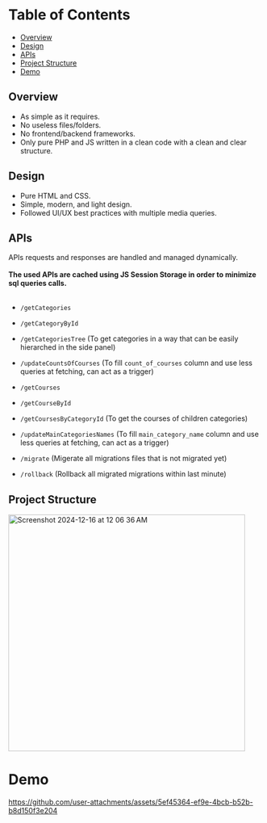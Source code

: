 # Table of Contents
- [Overview](#overview)
- [Design](#design)
- [APIs](#apis)
- [Project Structure](#project-structure)
- [Demo](#demo)

  
## Overview
- As simple as it requires.
- No useless files/folders.
- No frontend/backend frameworks.
- Only pure PHP and JS written in a clean code with a clean and clear structure.

## Design
- Pure HTML and CSS.
- Simple, modern, and light design.
- Followed UI/UX best practices with multiple media queries.

## APIs
APIs requests and responses are handled and managed dynamically.<br/><br/>
**The used APIs are cached using JS Session Storage in order to minimize sql queries calls.**<br/><br/>
- `/getCategories`
- `/getCategoryById`
- `/getCategoriesTree` (To get categories in a way that can be easily hierarched in the side panel)
- `/updateCountsOfCourses` (To fill `count_of_courses` column and use less queries at fetching, can act as a trigger)
  
- `/getCourses`
- `/getCourseById`
- `/getCoursesByCategoryId` (To get the courses of children categories)
- `/updateMainCategoriesNames` (To fill `main_category_name` column and use less queries at fetching, can act as a trigger)

- `/migrate` (Migerate all migrations files that is not migrated yet)
- `/rollback` (Rollback all migrated migrations within last minute)

## Project Structure
<img width="469" alt="Screenshot 2024-12-16 at 12 06 36 AM" src="https://github.com/user-attachments/assets/3bb17f64-9525-49aa-a416-b394b5ae7614" />


# Demo

https://github.com/user-attachments/assets/5ef45364-ef9e-4bcb-b52b-b8d150f3e204



